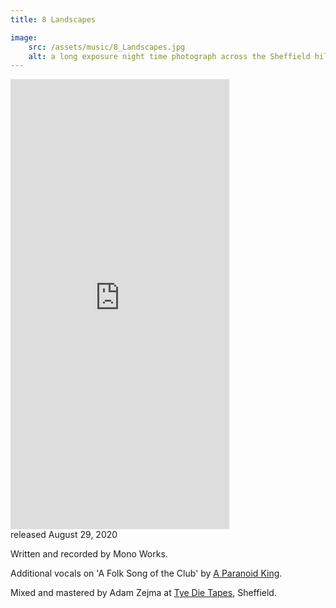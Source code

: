```yaml
---
title: 8 Landscapes

image:
    src: /assets/music/8_Landscapes.jpg
    alt: a long exposure night time photograph across the Sheffield hills
---
```

<section class = "centered">
<iframe style="border: 0; width: 350px; height: 720px;" src="https://bandcamp.com/EmbeddedPlayer/album=1581163179/size=large/bgcol=333333/linkcol=e99708/transparent=true/" seamless><a href="https://monoworks.bandcamp.com/album/8-landscapes">8 Landscapes by Mono Works</a></iframe>
</section>
<section class = "narrow" markdown=1>
released August 29, 2020

Written and recorded by Mono Works.

Additional vocals on 'A Folk Song of the Club' by [A Paranoid King][website].

Mixed and mastered by Adam Zejma at [Tye Die Tapes][website2], Sheffield.

[website]: https://aparanoidking.bandcamp.com/
[website2]: https://tyedietapes.bandcamp.com/
